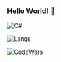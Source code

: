 ### Hello World! 👋

![C#](https://img.shields.io/badge/C%23-239120?style=for-the-badge&logo=c-sharp&logoColor=white.svg) 

![Langs](https://github-readme-stats.vercel.app/api/top-langs/?username=Adekri&theme=onedark)

![CodeWars](https://www.codewars.com/users/Adekri/badges/small)


